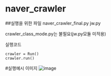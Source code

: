 # naver_crawler

##실행을 위한 파일
naver_crawler_final.py
jw.py

crawler_class_mode.py는 불필요(jw.py모듈 미적용)

실행코드
```
crawler = Run()
crawler.run()
```

#실행예시 이미지
![image](https://user-images.githubusercontent.com/89976847/135703796-ecac0663-0119-4e50-a2dc-3dedfcde4cb4.png)


